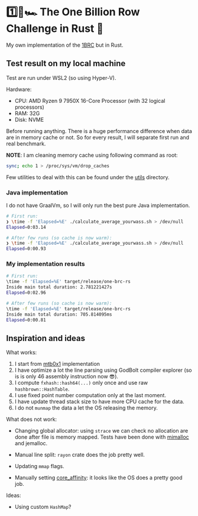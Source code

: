 # 1️⃣🐝🏎️ The One Billion Row Challenge in Rust 🦀

My own implementation of the [1BRC](https://github.com/gunnarmorling/1brc) but in Rust.

## Test result on my local machine

Test are run under WSL2 (so using Hyper-V).

Hardware:

- CPU: AMD Ryzen 9 7950X 16-Core Processor (with 32 logical processors)
- RAM: 32G
- Disk: NVME

Before running anything. There is a huge performance difference when data are in memory cache or not.
So for every result, I will separate first run and real benchmark.

**NOTE**: I am cleaning memory cache using following command as root:

```sh
sync; echo 1 > /proc/sys/vm/drop_caches
```

Few utilities to deal with this can be found under the [utils](./utils/) directory.

### Java implementation

I do not have GraalVm, so I will only run the best pure Java implementation.

```sh
# First run:
❯ \time -f 'Elapsed=%E' ./calculate_average_yourwass.sh > /dev/null
Elapsed=0:03.14

# After few runs (so cache is now warm):
❯ \time -f 'Elapsed=%E' ./calculate_average_yourwass.sh > /dev/null
Elapsed=0:00.93
```

### My implementation results

```sh
# First run:
\time -f 'Elapsed=%E' target/release/one-brc-rs
Inside main total duration: 2.781221427s
Elapsed=0:02.96

# After few runs (so cache is now warm):
\time -f 'Elapsed=%E' target/release/one-brc-rs
Inside main total duration: 705.814095ms
Elapsed=0:00.81
```

## Inspiration and ideas

What works:

1. I start from [mtb0x1](https://github.com/mtb0x1/1brc) implementation
2. I have optimize a lot the line parsing using GodBolt compiler explorer (so is is only 46 assembly instruction now 😎).
3. I compute `fxhash::hash64(...)` only once and use raw `hashbrown::HashTable`.
4. I use fixed point number computation only at the last moment.
5. I have update thread stack size to have more CPU cache for the data.
6. I do not `munmap` the data a let the OS releasing the memory.

What does not work:

- Changing global allocator: using `strace` we can check no allocation are done after file is memory mapped.
  Tests have been done with [mimalloc](https://docs.rs/mimalloc/latest/mimalloc/) and jemalloc.

- Manual line split: `rayon` crate does the job pretty well.
- Updating `mmap` flags.
- Manually setting [core_affinity](https://docs.rs/core_affinity/latest/core_affinity/): it looks like the OS does a pretty good job.

Ideas:

- Using custom `HashMap`?
